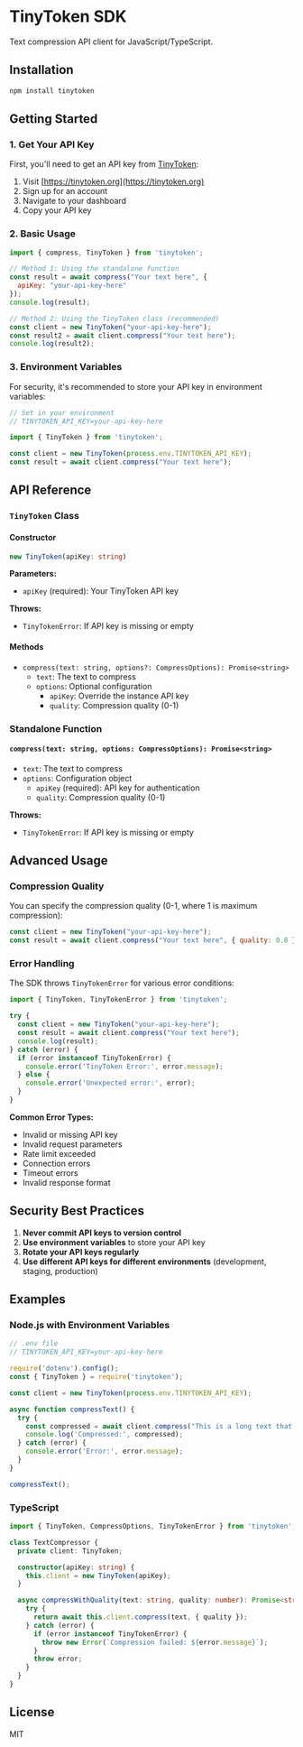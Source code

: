 # TinyToken SDK

Text compression API client for JavaScript/TypeScript.

## Installation

```bash
npm install tinytoken
```

## Getting Started

### 1. Get Your API Key

First, you'll need to get an API key from [TinyToken](https://tinytoken.org):

1. Visit [https://tinytoken.org](https://tinytoken.org)
2. Sign up for an account
3. Navigate to your dashboard
4. Copy your API key

### 2. Basic Usage

```javascript
import { compress, TinyToken } from 'tinytoken';

// Method 1: Using the standalone function
const result = await compress("Your text here", { 
  apiKey: "your-api-key-here" 
});
console.log(result);

// Method 2: Using the TinyToken class (recommended)
const client = new TinyToken("your-api-key-here");
const result2 = await client.compress("Your text here");
console.log(result2);
```

### 3. Environment Variables

For security, it's recommended to store your API key in environment variables:

```javascript
// Set in your environment
// TINYTOKEN_API_KEY=your-api-key-here

import { TinyToken } from 'tinytoken';

const client = new TinyToken(process.env.TINYTOKEN_API_KEY);
const result = await client.compress("Your text here");
```

## API Reference

### `TinyToken` Class

#### Constructor
```typescript
new TinyToken(apiKey: string)
```

**Parameters:**
- `apiKey` (required): Your TinyToken API key

**Throws:**
- `TinyTokenError`: If API key is missing or empty

#### Methods
- `compress(text: string, options?: CompressOptions): Promise<string>`
  - `text`: The text to compress
  - `options`: Optional configuration
    - `apiKey`: Override the instance API key
    - `quality`: Compression quality (0-1)

### Standalone Function

#### `compress(text: string, options: CompressOptions): Promise<string>`
- `text`: The text to compress
- `options`: Configuration object
  - `apiKey` (required): API key for authentication
  - `quality`: Compression quality (0-1)

**Throws:**
- `TinyTokenError`: If API key is missing or empty

## Advanced Usage

### Compression Quality

You can specify the compression quality (0-1, where 1 is maximum compression):

```javascript
const client = new TinyToken("your-api-key-here");
const result = await client.compress("Your text here", { quality: 0.8 });
```

### Error Handling

The SDK throws `TinyTokenError` for various error conditions:

```javascript
import { TinyToken, TinyTokenError } from 'tinytoken';

try {
  const client = new TinyToken("your-api-key-here");
  const result = await client.compress("Your text here");
  console.log(result);
} catch (error) {
  if (error instanceof TinyTokenError) {
    console.error('TinyToken Error:', error.message);
  } else {
    console.error('Unexpected error:', error);
  }
}
```

**Common Error Types:**
- Invalid or missing API key
- Invalid request parameters
- Rate limit exceeded
- Connection errors
- Timeout errors
- Invalid response format

## Security Best Practices

1. **Never commit API keys to version control**
2. **Use environment variables** to store your API key
3. **Rotate your API keys regularly**
4. **Use different API keys for different environments** (development, staging, production)

## Examples

### Node.js with Environment Variables

```javascript
// .env file
// TINYTOKEN_API_KEY=your-api-key-here

require('dotenv').config();
const { TinyToken } = require('tinytoken');

const client = new TinyToken(process.env.TINYTOKEN_API_KEY);

async function compressText() {
  try {
    const compressed = await client.compress("This is a long text that needs compression...");
    console.log('Compressed:', compressed);
  } catch (error) {
    console.error('Error:', error.message);
  }
}

compressText();
```

### TypeScript

```typescript
import { TinyToken, CompressOptions, TinyTokenError } from 'tinytoken';

class TextCompressor {
  private client: TinyToken;

  constructor(apiKey: string) {
    this.client = new TinyToken(apiKey);
  }

  async compressWithQuality(text: string, quality: number): Promise<string> {
    try {
      return await this.client.compress(text, { quality });
    } catch (error) {
      if (error instanceof TinyTokenError) {
        throw new Error(`Compression failed: ${error.message}`);
      }
      throw error;
    }
  }
}
```

## License

MIT 